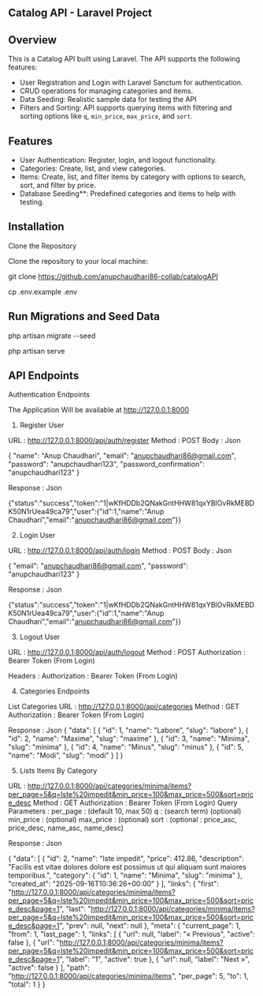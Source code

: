 ## Catalog API - Laravel Project

## Overview

This is a Catalog API built using Laravel. The API supports the following features:

- User Registration and Login with Laravel Sanctum for authentication.
- CRUD operations for managing categories and items.
- Data Seeding: Realistic sample data for testing the API
- Filters and Sorting: API supports querying items with filtering and sorting options like `q`, `min_price`, `max_price`, and `sort`.



## Features

- User Authentication: Register, login, and logout functionality.
- Categories: Create, list, and view categories.
- Items: Create, list, and filter items by category with options to search, sort, and filter by price.
- Database Seeding**: Predefined categories and items to help with testing.



## Installation

Clone the Repository

Clone the repository to your local machine:


git clone https://github.com/anupchaudhari86-collab/catalogAPI


cp .env.example .env


## Run Migrations and Seed Data


php artisan migrate --seed


php artisan serve



## API Endpoints

Authentication Endpoints

The Application Will be available at http://127.0.0.1:8000

1) Register User

URL : http://127.0.0.1:8000/api/auth/register
Method : POST
Body : Json

{
  "name": "Anup Chaudhari",
  "email": "anupchaudhari86@gmail.com",
  "password": "anupchaudhari123",
  "password_confirmation": "anupchaudhari123"
}

Response : Json

{"status":"success","token":"1|wKfHDDb2QNakGntHHW81qxYBlOvRkMEBDK50N1rUea49ca79","user":{"id":1,"name":"Anup Chaudhari","email":"anupchaudhari86@gmail.com"}}


2) Login User

URL : http://127.0.0.1:8000/api/auth/login
Method : POST
Body : Json

{
  "email": "anupchaudhari86@gmail.com",
  "password": "anupchaudhari123"
}

Response : Json

{"status":"success","token":"1|wKfHDDb2QNakGntHHW81qxYBlOvRkMEBDK50N1rUea49ca79","user":{"id":1,"name":"Anup Chaudhari","email":"anupchaudhari86@gmail.com"}}


3) Logout User

URL : http://127.0.0.1:8000/api/auth/logout
Method : POST
Authorization : Bearer Token (From Login)

Headers : 
Authorization : Bearer Token (From Login)

4) Categories Endpoints

List Categories
URL : http://127.0.0.1:8000/api/categories
Method : GET
Authorization : Bearer Token (From Login)

Response : Json
{
  "data": [
    {
      "id": 1,
      "name": "Labore",
      "slug": "labore"
    },
    {
      "id": 2,
      "name": "Maxime",
      "slug": "maxime"
    },
    {
      "id": 3,
      "name": "Minima",
      "slug": "minima"
    },
    {
      "id": 4,
      "name": "Minus",
      "slug": "minus"
    },
    {
      "id": 5,
      "name": "Modi",
      "slug": "modi"
    }
  ]
}


5) Lists Items By Category

URL : http://127.0.0.1:8000/api/categories/minima/items?per_page=5&q=Iste%20impedit&min_price=100&max_price=500&sort=price_desc
Method : GET
Authorization : Bearer Token (From Login)
Query Parameters :
per_page : (default 10, max 50)
q : (search term) (optional)
min_price : (optional)
max_price : (optional)
sort : (optional : price_asc, price_desc, name_asc, name_desc)

Response : Json

{
  "data": [
    {
      "id": 2,
      "name": "Iste impedit",
      "price": 412.86,
      "description": "Facilis est vitae dolores dolore est possimus ut qui aliquam sunt maiores temporibus.",
      "category": {
        "id": 1,
        "name": "Minima",
        "slug": "minima"
      },
      "created_at": "2025-09-16T10:36:26+00:00"
    }
  ],
  "links": {
    "first": "http://127.0.0.1:8000/api/categories/minima/items?per_page=5&q=Iste%20impedit&min_price=100&max_price=500&sort=price_desc&page=1",
    "last": "http://127.0.0.1:8000/api/categories/minima/items?per_page=5&q=Iste%20impedit&min_price=100&max_price=500&sort=price_desc&page=1",
    "prev": null,
    "next": null
  },
  "meta": {
    "current_page": 1,
    "from": 1,
    "last_page": 1,
    "links": [
      {
        "url": null,
        "label": "&laquo; Previous",
        "active": false
      },
      {
        "url": "http://127.0.0.1:8000/api/categories/minima/items?per_page=5&q=Iste%20impedit&min_price=100&max_price=500&sort=price_desc&page=1",
        "label": "1",
        "active": true
      },
      {
        "url": null,
        "label": "Next &raquo;",
        "active": false
      }
    ],
    "path": "http://127.0.0.1:8000/api/categories/minima/items",
    "per_page": 5,
    "to": 1,
    "total": 1
  }
}
